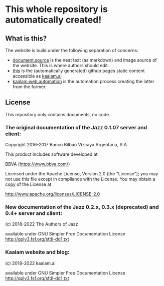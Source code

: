 # This whole repository is automatically created!


## What is this?

The website is build under the following separation of concerns:

  - [document.source](https://github.com/kaalam/document.source) is the neat text (as markdown) and image source of the website. This is where authors should edit.
  - [this](https://github.com/kaalam/kaalam.github.io) is the (automatically generated) github pages static content accessible as [kaalam.ai](https://kaalam.github.io/)
  - [kaalam.web.automation](https://github.com/kaalam/kaalam.web.automation) is the automation process creating the latter from the former.


## License

  This repository only contains documents, no code.

### The original documentation of the Jazz 0.1.07 server and client:

  Copyright 2016-2017 Banco Bilbao Vizcaya Argentaria, S.A.

This product includes software developed at

BBVA (https://www.bbva.com/)

Licensed under the Apache License, Version 2.0 (the "License"); you may not use this file except in compliance with the License. You may obtain a copy of the License at

http://www.apache.org/licenses/LICENSE-2.0
  

### New documentation of the Jazz 0.2.x, 0.3.x (deprecated) and 0.4+ server and client:

  (c) 2018-2022 The Authors of Jazz 
  
  available under GNU Simpler Free Documentation License http://gplv3.fsf.org/sfdl-dd1.txt


### Kaalam website and blog:

  (c) 2018-2022 kaalam.ai
  
  available under GNU Simpler Free Documentation License http://gplv3.fsf.org/sfdl-dd1.txt
